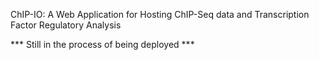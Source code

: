  ChIP-IO: A Web Application for Hosting ChIP-Seq data and Transcription Factor Regulatory Analysis
 
 *** Still in the process of being deployed ***
